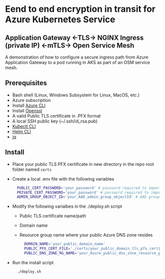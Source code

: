 # Eend to end encryption in transit for Azure Kubernetes Service
## Application Gateway <-TLS-> NGINX Ingress (private IP) <-mTLS-> Open Service Mesh 

A demonstration of how to configure a secure ingress path from Azure Application Gateway to a pod running in AKS as part of an OSM service mesh.

## Prerequisites

- Bash shell (Linux, Windows Subsystem for Linux, MacOS, etc.)
- Azure subscription
- Install [Azure CLI](https://learn.microsoft.com/en-us/cli/azure/install-azure-cli)
- Install [Openssl](https://www.openssl.org/)
- A valid Public TLS certificate in .PFX format
- A local SSH public key (~/.ssh/id_rsa.pub)
- [Kubectl CLI](https://kubernetes.io/docs/tasks/tools/)
- [Helm CLI](https://helm.sh/docs/intro/install/)
- [jq](https://stedolan.github.io/jq/download/)

## Install

- Place your public TLS PFX certificate in new directory in the repo root folder named `certs`
- Create a local .env file with the following variables
  
    ```bash
      PUBLIC_CERT_PASSWORD='your_password' # password required to import public PFX certificate into Azure Key Vault
      PRIVATE_CERT_PASSWORD='your_password' # password required to import private PFX certificate into Azure Key Vault
      ADMIN_GROUP_OBJECT_ID='your_AAD_admin_group_objectId' # AAD group for AKS Cluster Admin role permissions (add your account to this group)
    ```

- Modify the following varialbes in the ./deploy.sh script
  - Public TLS certificate name/path
  - Domain name
  - Resource group name where your public Azure DNS zone resides

    ```bash
      DOMAIN_NAME='your_public_domain_name'
      PUBLIC_PFX_CERT_FILE='./certs/your_public_domain_tls_pfx_certificate.pfx'
      PUBLIC_DNS_ZONE_RG_NAME='your_Azure_public_dns_zone_resource_group_name'
    ```

- Run the install script

    ```bash
      ./deploy.sh
    ```
